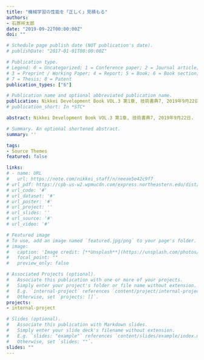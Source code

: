 ```yaml
---
title: "機械学習の性能を「正しく」見積もる"
authors:
- 石原祥太郎
date: "2019-09-22T00:00:00Z"
doi: ""

# Schedule page publish date (NOT publication's date).
# publishDate: "2017-01-01T00:00:00Z"

# Publication type.
# Legend: 0 = Uncategorized; 1 = Conference paper; 2 = Journal article;
# 3 = Preprint / Working Paper; 4 = Report; 5 = Book; 6 = Book section;
# 7 = Thesis; 8 = Patent
publication_types: ["6"]

# Publication name and optional abbreviated publication name.
publication: Nikkei Development Book VOL.3 第1章, 技術書典7, 2019年9月22日.
# publication_short: In *STC*

abstract: Nikkei Development Book VOL.3 第1章, 技術書典7, 2019年9月22日.

# Summary. An optional shortened abstract.
summary: ''

tags:
- Source Themes
featured: false

links:
# - name: URL
#   url: https://note.com/nikkei_staff/n/neeae5e42c9f7
# url_pdf: https://cpb-us-w2.wpmucdn.com/express.northeastern.edu/dist/d/53/files/2020/02/CJ_2020_paper_24.pdf
# url_code: '#'
# url_dataset: '#'
# url_poster: '#'
# url_project: ''
# url_slides: ''
# url_source: '#'
# url_video: '#'

# Featured image
# To use, add an image named `featured.jpg/png` to your page's folder. 
# image:
#   caption: 'Image credit: [**Unsplash**](https://unsplash.com/photos/pLCdAaMFLTE)'
#   focal_point: ""
#   preview_only: false

# Associated Projects (optional).
#   Associate this publication with one or more of your projects.
#   Simply enter your project's folder or file name without extension.
#   E.g. `internal-project` references `content/project/internal-project/index.md`.
#   Otherwise, set `projects: []`.
projects:
- internal-project

# Slides (optional).
#   Associate this publication with Markdown slides.
#   Simply enter your slide deck's filename without extension.
#   E.g. `slides: "example"` references `content/slides/example/index.md`.
#   Otherwise, set `slides: ""`.
slides: ""
---
```


